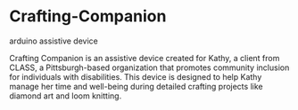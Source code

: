 # Crafting-Companion
arduino assistive device

Crafting Companion is an assistive device created for Kathy, a client from CLASS, a Pittsburgh-based organization that promotes community inclusion for individuals with disabilities. This device is designed to help Kathy manage her time and well-being during detailed crafting projects like diamond art and loom knitting.
